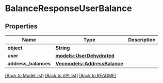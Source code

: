 # BalanceResponseUserBalance

## Properties

Name | Type | Description | Notes
------------ | ------------- | ------------- | -------------
**object** | **String** |  | 
**user** | [**models::UserDehydrated**](UserDehydrated.md) |  | 
**address_balances** | [**Vec<models::AddressBalance>**](AddressBalance.md) |  | 

[[Back to Model list]](../README.md#documentation-for-models) [[Back to API list]](../README.md#documentation-for-api-endpoints) [[Back to README]](../README.md)


